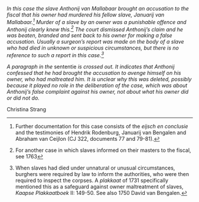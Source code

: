 *In this case the slave Anthonij van Mallabaar brought an accusation to the fiscal that his owner had murdered his fellow slave, Januarij van Mallabaar.[^1] Murder of a slave by an owner was a punishable offence and Anthonij clearly knew this.[^2] The court dismissed Anthonij’s claim and he was beaten, branded and sent back to his owner for making a false accusation. Usually a surgeon’s report was made on the body of a slave who had died in unknown or suspicious circumstances, but there is no reference to such a report in this case.[^3]*

*A paragraph in the* sententie *is crossed out. It indicates that Anthonij confessed that he had brought the accusation to avenge himself on his owner, who had maltreated him. It is unclear why this was deleted, possibly because it played no role in the deliberation of the case, which was about Anthonij’s false complaint against his owner, not about what his owner did or did not do.*

[^1]: Further documentation for this case consists of the *eijsch en conclusie* and the testimonies of Hendrik Rodenburg, Januarij van Bengalen and Abraham van Ceijlon (CJ 322, documents 77 and 79-81).

[^2]: For another case in which slaves informed on their masters to the fiscal, see 1763

Christina Strang

[^3]: When slaves had died under unnatural or unusual circumstances, burghers were required by law to inform the authorities, who were then required to inspect the corpses. A *plakkaat* of 1731 specifically mentioned this as a safeguard against owner maltreatment of slaves, *Kaapse Plakkaatboek* II: 149-50. See also 1750 David van Bengalen.